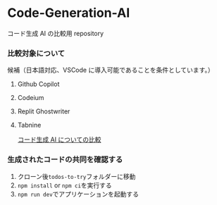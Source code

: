 # Code-Generation-AI

コード生成 AI の比較用 repository

### 比較対象について

候補（日本語対応、VSCode に導入可能であることを条件としています。）

1. Github Copilot
2. Codeium
3. Replit Ghostwriter
4. Tabnine

   [コード生成 AI についての比較](https://www.notion.so/Notes-11b1b3c8a041805ea5b5edfdf4ea4cae?p=14d9432eec434eb08530a65c9a20ca66&pm=c)

### 生成されたコードの共同を確認する

1. クローン後`todos-to-try`フォルダーに移動
2. `npm install` or `npm ci`を実行する
3. `npm run dev`でアプリケーションを起動する
